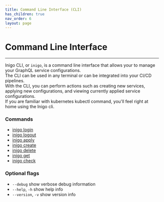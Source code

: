 ```yaml
---
title: Command Line Interface (CLI)
has_children: true
nav_order: 6
layout: page
---
```


# Command Line Interface
------------------------

Inigo CLI, or `inigo`, is a command line interface that allows your to manage your GraphQL service configurations.  
The CLI can be used in any terminal or can be integrated into your CI/CD pipelines.  
With the CLI, you can perform actions such as creating new services, applying new configurations, and viewing currently applied service configurations.  
If you are familiar with kubernetes kubectl command, you'll feel right at home using the Inigo cli. 

### Commands
- [inigo login](cli/commands/login.html)
- [inigo logout](cli/commands/logout.html)
- [inigo apply](cli/commands/apply.html)
- [inigo create](cli/commands/create.html)
- [inigo delete](cli/commands/delete.html)
- [inigo get](cli/commands/get.html)
- [inigo check](cli/commands/check.html)

### Optional flags
* `--debug`
show verbose debug information
* `--help`, `-h`
show help info
* `--version`, `-v`
show version info
